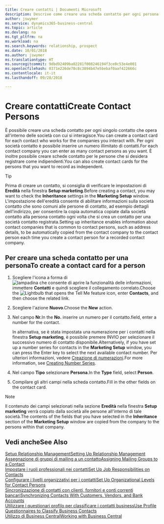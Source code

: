 ```yaml
---
title: Creare contatti | Documenti Microsoft
description: Descrive come creare una scheda contatto per ogni persona nuova o potenziale cliente con cui si ha una relazione d'affari.
author: jswymer
ms.service: dynamics365-business-central
ms.topic: article
ms.devlang: na
ms.tgt_pltfrm: na
ms.workload: na
ms.search.keywords: relationship, prospect
ms.date: 10/01/2018
ms.author: jswymer
ms.translationtype: HT
ms.sourcegitcommit: 9dbd92409ba02281f008246194f3ce0c53e4e001
ms.openlocfilehash: 0371e226de78c8c3894b47e5bebaf0aaf422666c
ms.contentlocale: it-it
ms.lasthandoff: 09/28/2018

---
```

# <a name="create-contact-persons"></a><span data-ttu-id="8f6b4-103">Creare contatti</span><span class="sxs-lookup"><span data-stu-id="8f6b4-103">Create Contact Persons</span></span>
<span data-ttu-id="8f6b4-104">È possibile creare una scheda contatto per ogni singolo contatto che opera all'interno delle società con cui si interagisce.</span><span class="sxs-lookup"><span data-stu-id="8f6b4-104">You can create a contact card for each contact who works for the companies you interact with.</span></span> <span data-ttu-id="8f6b4-105">Per ogni società contatto è possibile inserire un numero illimitato di contatti.</span><span class="sxs-lookup"><span data-stu-id="8f6b4-105">For each contact company you can enter as many contact persons as you want.</span></span> <span data-ttu-id="8f6b4-106">È inoltre possibile creare schede contatto per le persone che si desidera registrare come indipendenti.</span><span class="sxs-lookup"><span data-stu-id="8f6b4-106">You can also create contact cards for the persons that you want to record as independent.</span></span>

> [!TIP]  
>   <span data-ttu-id="8f6b4-107">Prima di creare un contatto, si consiglia di verificare le impostazioni di **Eredità** nella finestra **Setup marketing**.</span><span class="sxs-lookup"><span data-stu-id="8f6b4-107">Before creating a contact, you may want to check the **Inheritance** settings in the **Marketing Setup** window.</span></span> <span data-ttu-id="8f6b4-108">L'impostazione dell'eredità consente di abilitare informazioni sulla società contatto che sono comuni alle persone di contatto, ad esempio dettagli dell'indirizzo, per consentire la copia automatica copiate dalla società contatto alla persona contatto ogni volta che si crea un contatto per una società contatto registrata.</span><span class="sxs-lookup"><span data-stu-id="8f6b4-108">Setting up inheritance enables information about contact companies that is common to contact persons, such as address details, to be automatically copied from the contact company to the contact person each time you create a contact person for a recorded contact company.</span></span>

## <a name="to-create-a-contact-card-for-a-person"></a><span data-ttu-id="8f6b4-109">Per creare una scheda contatto per una persona</span><span class="sxs-lookup"><span data-stu-id="8f6b4-109">To create a contact card for a person</span></span>
1. <span data-ttu-id="8f6b4-110">Scegliere l'icona a forma di ![lampadina che consente di aprire la funzionalità delle informazioni](media/ui-search/search_small.png "Informazioni sull'operazione che si desidera eseguire"), immettere **Contatti** e quindi scegliere il collegamento correlato.</span><span class="sxs-lookup"><span data-stu-id="8f6b4-110">Choose the ![Lightbulb that opens the Tell Me feature](media/ui-search/search_small.png "Tell me what you want to do") icon, enter **Contacts**, and then choose the related link.</span></span>
2. <span data-ttu-id="8f6b4-111">Scegliere l'azione **Nuovo**.</span><span class="sxs-lookup"><span data-stu-id="8f6b4-111">Choose the **New** action.</span></span>
3. <span data-ttu-id="8f6b4-112">Nel campo **Nr.**</span><span class="sxs-lookup"><span data-stu-id="8f6b4-112">In the **No.**</span></span> <span data-ttu-id="8f6b4-113">inserire un numero per il contatto.</span><span class="sxs-lookup"><span data-stu-id="8f6b4-113">field, enter a number for the contact.</span></span>

    <span data-ttu-id="8f6b4-114">In alternativa, se è stata impostata una numerazione per i contatti nella finestra **Setup marketing**, è possibile premere INVIO per selezionare il successivo numero di contatto disponibile.</span><span class="sxs-lookup"><span data-stu-id="8f6b4-114">Alternatively, if you have set up a number series for contacts in the **Marketing Setup** window, you can press the Enter key to select the next available contact number.</span></span> <span data-ttu-id="8f6b4-115">Per ulteriori informazioni, vedere [Creazione di numerazioni](ui-create-number-series.md).</span><span class="sxs-lookup"><span data-stu-id="8f6b4-115">For more information, see [Creating Number Series](ui-create-number-series.md).</span></span>
4. <span data-ttu-id="8f6b4-116">Nel campo **Tipo** selezionare **Persona**.</span><span class="sxs-lookup"><span data-stu-id="8f6b4-116">In the **Type** field, select **Person**.</span></span>
5. <span data-ttu-id="8f6b4-117">Compilare gli altri campi nella scheda contatto.</span><span class="sxs-lookup"><span data-stu-id="8f6b4-117">Fill in the other fields on the contact card.</span></span>

> [!NOTE]  
>   <span data-ttu-id="8f6b4-118">Il contenuto dei campi selezionati nella sezione **Eredità** nella finestra **Setup marketing** verrà copiato dalla società alle persone all'interno di tale società.</span><span class="sxs-lookup"><span data-stu-id="8f6b4-118">The contents of the fields that you have selected in the **Inheritance** section of the **Marketing Setup** window are copied from the company to the persons within that company.</span></span>

## <a name="see-also"></a><span data-ttu-id="8f6b4-119">Vedi anche</span><span class="sxs-lookup"><span data-stu-id="8f6b4-119">See Also</span></span>
[<span data-ttu-id="8f6b4-120">Setup Relationship Management</span><span class="sxs-lookup"><span data-stu-id="8f6b4-120">Setting Up Relationship Management</span></span>](marketing-setup-marketing.md)  
[<span data-ttu-id="8f6b4-121">Assegnazione di gruppi di mailing a un contatto</span><span class="sxs-lookup"><span data-stu-id="8f6b4-121">Assigning Mailing Groups to a Contact</span></span>](marketing-mailing-groups.md#AssignMailGroupContact)  
[<span data-ttu-id="8f6b4-122">Impostare i ruoli professionali nei contatti</span><span class="sxs-lookup"><span data-stu-id="8f6b4-122">Set Up Job Responsibilities on Contacts</span></span>](marketing-job-responsibilities.md)  
[<span data-ttu-id="8f6b4-123">Configurare i livelli organizzativi per i contatti</span><span class="sxs-lookup"><span data-stu-id="8f6b4-123">Set Up Organizational Levels for Contact Persons</span></span>](marketing-organizational-levels.md)  
[<span data-ttu-id="8f6b4-124">Sincronizzazione di contatti con clienti, fornitori e conti correnti bancari</span><span class="sxs-lookup"><span data-stu-id="8f6b4-124">Synchronizing Contacts With Customers, Vendors, and Bank Accounts</span></span>](marketing-synchronize-contacts-customers-vendors-bank-accounts.md)  
[<span data-ttu-id="8f6b4-125">Utilizzare i questionari profilo per classificare i contatti business</span><span class="sxs-lookup"><span data-stu-id="8f6b4-125">Use Profile Questionnaires to Classify Business Contacts</span></span>](marketing-create-contact-profile-questionnaire.md)  
[<span data-ttu-id="8f6b4-126">Utilizzo di Business Central</span><span class="sxs-lookup"><span data-stu-id="8f6b4-126">Working with Business Central</span></span>](ui-work-product.md)  

